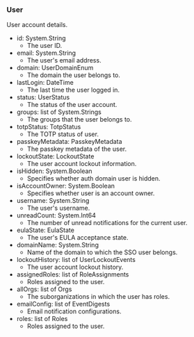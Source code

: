 ### User
User account details.

- id: System.String
  - The user ID.
- email: System.String
  - The user's email address.
- domain: UserDomainEnum
  - The domain the user belongs to.
- lastLogin: DateTime
  - The last time the user logged in.
- status: UserStatus
  - The status of the user account.
- groups: list of System.Strings
  - The groups that the user belongs to.
- totpStatus: TotpStatus
  - The TOTP status of user.
- passkeyMetadata: PasskeyMetadata
  - The passkey metadata of the user.
- lockoutState: LockoutState
  - The user account lockout information.
- isHidden: System.Boolean
  - Specifies whether auth domain user is hidden.
- isAccountOwner: System.Boolean
  - Specifies whether user is an account owner.
- username: System.String
  - The user's username.
- unreadCount: System.Int64
  - The number of unread notifications for the current user.
- eulaState: EulaState
  - The user's EULA acceptance state.
- domainName: System.String
  - Name of the domain to which the SSO user belongs.
- lockoutHistory: list of UserLockoutEvents
  - The user account lockout history.
- assignedRoles: list of RoleAssignments
  - Roles assigned to the user.
- allOrgs: list of Orgs
  - The suborganizations in which the user has roles.
- emailConfig: list of EventDigests
  - Email notification configurations.
- roles: list of Roles
  - Roles assigned to the user.

